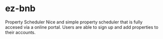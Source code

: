 # ez-bnb
Property Scheduler
Nice and simple property scheduler that is fully accesed via a online portal.
Users are able to sign up and add properties to their accounts.

